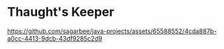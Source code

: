 <h1>Thaught's Keeper</h1>

https://github.com/sagarbee/java-projects/assets/65588552/4cda887b-a0cc-4413-9dcb-43df9285c2d9

